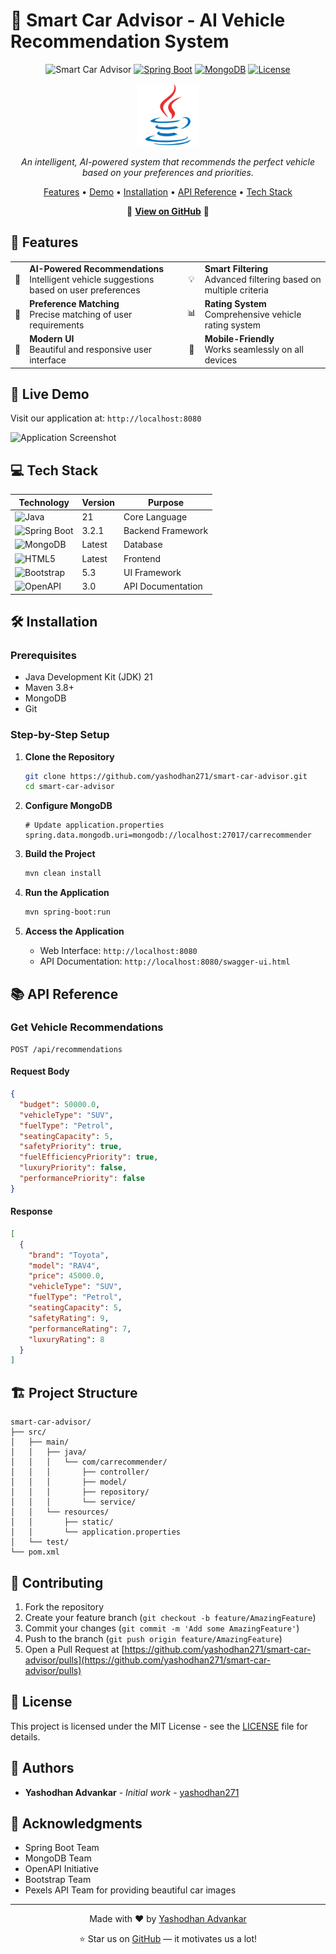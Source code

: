 # 🚗 Smart Car Advisor - AI Vehicle Recommendation System

<div align="center">
  
![Smart Car Advisor](https://img.shields.io/badge/Smart%20Car%20Advisor-1.0.0-blue?style=for-the-badge&logo=java)
[![Spring Boot](https://img.shields.io/badge/Spring%20Boot-3.2.1-brightgreen?style=for-the-badge&logo=spring)](https://spring.io/projects/spring-boot)
[![MongoDB](https://img.shields.io/badge/MongoDB-Latest-success?style=for-the-badge&logo=mongodb)](https://www.mongodb.com/)
[![License](https://img.shields.io/badge/License-MIT-yellow.svg?style=for-the-badge)](LICENSE)

<img src="https://raw.githubusercontent.com/devicons/devicon/master/icons/java/java-original.svg" alt="java" width="100" height="100"/>

*An intelligent, AI-powered system that recommends the perfect vehicle based on your preferences and priorities.*

[Features](#-features) • [Demo](#-live-demo) • [Installation](#-installation) • [API Reference](#-api-reference) • [Tech Stack](#-tech-stack)

🌟 **[View on GitHub](https://github.com/yashodhan271/smart-car-advisor)** 🌟

</div>

## 🌟 Features

<div align="center">
  <table>
    <tr>
      <td align="center">🤖</td>
      <td><strong>AI-Powered Recommendations</strong><br/>Intelligent vehicle suggestions based on user preferences</td>
      <td align="center">💡</td>
      <td><strong>Smart Filtering</strong><br/>Advanced filtering based on multiple criteria</td>
    </tr>
    <tr>
      <td align="center">🎯</td>
      <td><strong>Preference Matching</strong><br/>Precise matching of user requirements</td>
      <td align="center">📊</td>
      <td><strong>Rating System</strong><br/>Comprehensive vehicle rating system</td>
    </tr>
    <tr>
      <td align="center">🎨</td>
      <td><strong>Modern UI</strong><br/>Beautiful and responsive user interface</td>
      <td align="center">📱</td>
      <td><strong>Mobile-Friendly</strong><br/>Works seamlessly on all devices</td>
    </tr>
  </table>
</div>

## 🚀 Live Demo

Visit our application at: `http://localhost:8080`

![Application Screenshot](https://via.placeholder.com/800x400?text=Smart+Car+Advisor+Screenshot)

## 💻 Tech Stack

<div align="center">
  
| Technology | Version | Purpose |
|------------|---------|----------|
| ![Java](https://img.shields.io/badge/Java-21-orange?style=flat-square&logo=java) | 21 | Core Language |
| ![Spring Boot](https://img.shields.io/badge/Spring%20Boot-3.2.1-brightgreen?style=flat-square&logo=spring) | 3.2.1 | Backend Framework |
| ![MongoDB](https://img.shields.io/badge/MongoDB-Latest-success?style=flat-square&logo=mongodb) | Latest | Database |
| ![HTML5](https://img.shields.io/badge/HTML5-Latest-red?style=flat-square&logo=html5) | Latest | Frontend |
| ![Bootstrap](https://img.shields.io/badge/Bootstrap-5.3-purple?style=flat-square&logo=bootstrap) | 5.3 | UI Framework |
| ![OpenAPI](https://img.shields.io/badge/OpenAPI-3.0-blue?style=flat-square&logo=openapi-initiative) | 3.0 | API Documentation |

</div>

## 🛠 Installation

### Prerequisites

- Java Development Kit (JDK) 21
- Maven 3.8+
- MongoDB
- Git

### Step-by-Step Setup

1. **Clone the Repository**
   ```bash
   git clone https://github.com/yashodhan271/smart-car-advisor.git
   cd smart-car-advisor
   ```

2. **Configure MongoDB**
   ```properties
   # Update application.properties
   spring.data.mongodb.uri=mongodb://localhost:27017/carrecommender
   ```

3. **Build the Project**
   ```bash
   mvn clean install
   ```

4. **Run the Application**
   ```bash
   mvn spring-boot:run
   ```

5. **Access the Application**
   - Web Interface: `http://localhost:8080`
   - API Documentation: `http://localhost:8080/swagger-ui.html`

## 📚 API Reference

### Get Vehicle Recommendations

```http
POST /api/recommendations
```

#### Request Body

```json
{
  "budget": 50000.0,
  "vehicleType": "SUV",
  "fuelType": "Petrol",
  "seatingCapacity": 5,
  "safetyPriority": true,
  "fuelEfficiencyPriority": true,
  "luxuryPriority": false,
  "performancePriority": false
}
```

#### Response

```json
[
  {
    "brand": "Toyota",
    "model": "RAV4",
    "price": 45000.0,
    "vehicleType": "SUV",
    "fuelType": "Petrol",
    "seatingCapacity": 5,
    "safetyRating": 9,
    "performanceRating": 7,
    "luxuryRating": 8
  }
]
```

## 🏗 Project Structure

```
smart-car-advisor/
├── src/
│   ├── main/
│   │   ├── java/
│   │   │   └── com/carrecommender/
│   │   │       ├── controller/
│   │   │       ├── model/
│   │   │       ├── repository/
│   │   │       └── service/
│   │   └── resources/
│   │       ├── static/
│   │       └── application.properties
│   └── test/
└── pom.xml
```

## 🤝 Contributing

1. Fork the repository
2. Create your feature branch (`git checkout -b feature/AmazingFeature`)
3. Commit your changes (`git commit -m 'Add some AmazingFeature'`)
4. Push to the branch (`git push origin feature/AmazingFeature`)
5. Open a Pull Request at [https://github.com/yashodhan271/smart-car-advisor/pulls](https://github.com/yashodhan271/smart-car-advisor/pulls)

## 📄 License

This project is licensed under the MIT License - see the [LICENSE](LICENSE) file for details.

## 👥 Authors

- **Yashodhan Advankar** - *Initial work* - [yashodhan271](https://github.com/yashodhan271)

## 🙏 Acknowledgments

- Spring Boot Team
- MongoDB Team
- OpenAPI Initiative
- Bootstrap Team
- Pexels API Team for providing beautiful car images

---

<div align="center">
  
Made with ❤️ by [Yashodhan Advankar](https://github.com/yashodhan271)

⭐ Star us on [GitHub](https://github.com/yashodhan271/smart-car-advisor) — it motivates us a lot!

</div>
